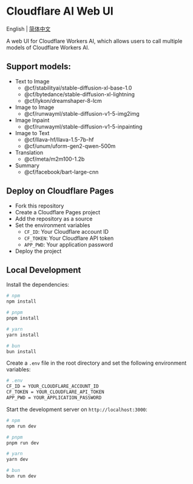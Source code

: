 # Cloudflare AI Web UI
English | [简体中文](./README_CN.md)

A web UI for Cloudflare Workers AI, which allows users to call multiple models of Cloudflare Workers AI.

## Support models:
-  Text to Image
   -  @cf/stabilityai/stable-diffusion-xl-base-1.0
   -  @cf/bytedance/stable-diffusion-xl-lightning
   -  @cf/lykon/dreamshaper-8-lcm
-  Image to Image
   -  @cf/runwayml/stable-diffusion-v1-5-img2img
-  Image Inpaint
   -  @cf/runwayml/stable-diffusion-v1-5-inpainting
-  Image to Text
   -  @cf/llava-hf/llava-1.5-7b-hf
   -  @cf/unum/uform-gen2-qwen-500m
-  Translation
   -  @cf/meta/m2m100-1.2b
-  Summary
   -  @cf/facebook/bart-large-cnn

## Deploy on Cloudflare Pages
-  Fork this repository
-  Create a Cloudflare Pages project
-  Add the repository as a source
-  Set the environment variables
   -  `CF_ID`: Your Cloudflare account ID
   -  `CF_TOKEN`: Your Cloudflare API token
   -  `APP_PWD`: Your application password
-  Deploy the project


## Local Development

Install the dependencies:

```bash
# npm
npm install

# pnpm
pnpm install

# yarn
yarn install

# bun
bun install
```
Create a `.env` file in the root directory and set the following environment variables:

```bash
# .env
CF_ID = YOUR_CLOUDFLARE_ACCOUNT_ID
CF_TOKEN = YOUR_CLOUDFLARE_API_TOKEN
APP_PWD = YOUR_APPLICATION_PASSWORD
```
Start the development server on `http://localhost:3000`:

```bash
# npm
npm run dev

# pnpm
pnpm run dev

# yarn
yarn dev

# bun
bun run dev
```